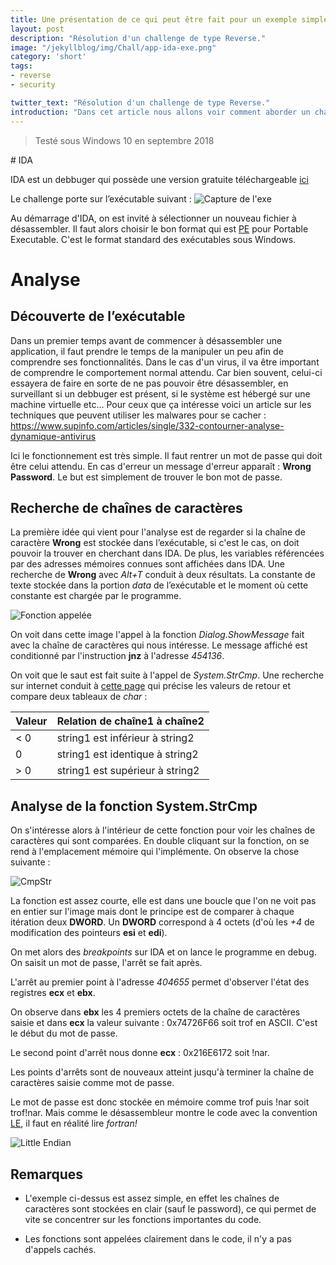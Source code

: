 ```yaml
---
title: Une présentation de ce qui peut être fait pour un exemple simple de reverse.
layout: post
description: "Résolution d'un challenge de type Reverse."
image: "/jekyllblog/img/Chall/app-ida-exe.png"
category: 'short'
tags:
- reverse
- security

twitter_text: "Résolution d'un challenge de type Reverse."
introduction: "Dans cet article nous allons voir comment aborder un challenge de type Reverse en analysant un .exe avec IDA."
---
```


> Testé sous Windows 10 en septembre 2018

# IDA

IDA est un debbuger qui possède une version gratuite téléchargeable [ici](http://out7.hex-rays.com/demo/request)

Le challenge porte sur l’exécutable suivant :
![Capture de l'exe](/jekyllblog/img/Chall/app-ida-exe.png)

Au démarrage d'IDA, on est invité à sélectionner un nouveau fichier à désassembler. Il faut alors choisir le bon format qui est [PE](https://docs.microsoft.com/en-us/windows/desktop/debug/pe-format) pour Portable Executable. C'est le format standard des exécutables sous Windows.

# Analyse

## Découverte de l’exécutable

Dans un premier temps avant de commencer à désassembler une application, il faut prendre le temps de la manipuler un peu afin de comprendre ses fonctionnalités. Dans le cas d'un virus, il va être important de comprendre le comportement normal attendu. Car bien souvent, celui-ci essayera de faire en sorte de ne pas pouvoir être désassembler, en surveillant si un debbuger est présent, si le système est hébergé sur une machine virtuelle etc... Pour ceux que ça intéresse voici un article sur les techniques que peuvent utiliser les malwares pour se cacher : https://www.supinfo.com/articles/single/332-contourner-analyse-dynamique-antivirus

Ici le fonctionnement est très simple. Il faut rentrer un mot de passe qui doit être celui attendu.
En cas d'erreur un message d'erreur apparaît : **Wrong Password**. Le but est simplement de trouver le bon mot de passe.

## Recherche de chaînes de caractères

La première idée qui vient pour l'analyse est de regarder si la chaîne de caractère **Wrong** est stockée dans l’exécutable, si c'est le cas, on doit pouvoir la trouver en cherchant dans IDA. De plus, les variables référencées par des adresses mémoires connues sont affichées dans IDA. Une recherche de **Wrong** avec *Alt+T* conduit à deux résultats. La constante de texte stockée dans la portion *data* de l’exécutable et le moment où cette constante est chargée par le programme.

![Fonction appelée](/jekyllblog/img/Chall/compare_funct_ida.PNG)

On voit dans cette image l'appel à la fonction *Dialog.ShowMessage* fait avec la chaîne de caractères qui nous intéresse. Le message affiché est conditionné par l'instruction **jnz** à l'adresse *454136*.

On voit que le saut est fait suite à l'appel de *System.StrCmp*. Une recherche sur internet conduit à [cette page](https://msdn.microsoft.com/fr-fr/library/e0z9k731.aspx) qui précise les valeurs de retour et compare deux tableaux de *char* :

| Valeur	| Relation de chaîne1 à chaîne2 |
|---------|-----------------------------|
| < 0	| string1 est inférieur à string2 |
| 0	| string1 est identique à string2 |
| > 0	| string1 est supérieur à string2 |

## Analyse de la fonction System.StrCmp

On s'intéresse alors à l'intérieur de cette fonction pour voir les chaînes de caractères qui sont comparées.
En double cliquant sur la fonction, on se rend à l'emplacement mémoire qui l'implémente. On observe la chose suivante :

![CmpStr](/jekyllblog/img/Chall/compareStr_ida.PNG)

La fonction est assez courte, elle est dans une boucle que l'on ne voit pas en entier sur l'image mais dont le principe est de comparer à chaque itération deux **DWORD**. Un **DWORD** correspond à 4 octets (d'où les *+4* de modification des pointeurs **esi** et **edi**).

On met alors des *breakpoints* sur IDA et on lance le programme en debug. On saisit un mot de passe, l'arrêt se fait après.

L'arrêt au premier point à l'adresse *404655* permet d'observer l'état des registres **ecx** et **ebx**.

On observe dans **ebx** les 4 premiers octets de la chaîne de caractères saisie et dans **ecx** la valeur suivante : 0x74726F66 soit trof en ASCII. C'est le début du mot de passe.

Le second point d'arrêt nous donne **ecx** : 0x216E6172 soit !nar.

Les points d'arrêts sont de nouveaux atteint jusqu'à terminer la chaîne de caractères saisie comme mot de passe.

Le mot de passe est donc stockée en mémoire comme trof puis !nar soit trof!nar. Mais comme le désassembleur montre le code avec la convention [LE](https://fr.wikipedia.org/wiki/Endianness), il faut en réalité lire *fortran!*

![Little Endian](/jekyllblog/img/Chall/280px-Little-Endian.png)

## Remarques

- L'exemple ci-dessus est assez simple, en effet les chaînes de caractères sont stockées en clair (sauf le password), ce qui permet de vite se concentrer sur les fonctions importantes du code.

- Les fonctions sont appelées clairement dans le code, il n'y a pas d'appels cachés.
